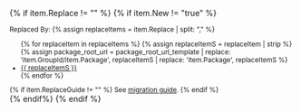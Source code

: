 {% if item.Replace != "" %}
    {% if item.New != "true" %}
    <div class="replacement"><small>Replaced By:
    {% assign replaceItems = item.Replace | split: "," %}
    <ul>
    {% for replaceItem in replaceItems %}
        {% assign replaceItemS = replaceItem | strip %}
        {% assign package_root_url = package_root_url_template | replace: 'item.GroupId/item.Package', replaceItemS | replace: 'item.Package', replaceItemS %}
        <li><a href="{{ package_root_url }}">{{ replaceItemS }}</a></li>
    {% endfor %}
    </ul>
    {% if item.ReplaceGuide != "" %}
    See <a href="{{ item.ReplaceGuide }}">migration guide</a>.
    {% endif %}
    </small>
    </div>
    {% endif%}
{% endif %}